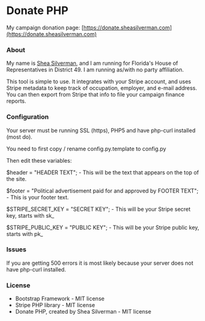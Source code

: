 # Donate PHP

My campaign donation page: [https://donate.sheasilverman.com](https://donate.sheasilverman.com)

### About

My name is [Shea Silverman](http://sheasilverman.com), and I am running for Florida's House of Representatives in District 49.  I am running as/with no party affiliation.  

This tool is simple to use.  It integrates with your Stripe account, and uses Stripe metadata to keep track of occupation, employer, and e-mail address.  You can then export from Stripe that info to file your campaign finance reports.

### Configuration

Your server must be running SSL (https), PHP5 and have php-curl installed (most do).

You need to first copy / rename config.py.template to config.py

Then edit these variables:

$header = "HEADER TEXT";  - This will be the text that appears on the top of the site.

$footer = "Political advertisement paid for and approved by FOOTER TEXT"; - This is your footer text.

$STRIPE_SECRET_KEY = "SECRET KEY"; - This will be your Stripe secret key, starts with sk_

$STRIPE_PUBLIC_KEY = "PUBLIC KEY"; - This will be your Stripe public key, starts with pk_

### Issues

If you are getting 500 errors it is most likely because your server does not have php-curl installed.

### License

* Bootstrap Framework - MIT license
* Stripe PHP library - MIT license
* Donate PHP, created by Shea Silverman - MIT license

